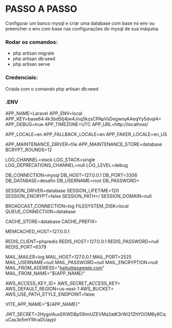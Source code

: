 # PASSO A PASSO

Configurar um banco mysql e criar uma database com base no env
ou preencher o env com base nas configurações do mysql de sua máquina

### Rodar os comandos:
- php artisan migrate
- php artisan db:seed
- php artisan serve

### Credenciais:
Criada com o comando php artisan db:seed

### .ENV
APP_NAME=Laravel
APP_ENV=local
APP_KEY=base64:4k3bdStj4jw4Jnq5kzsCPApVsDegwnyAAeqYy5dvql4=
APP_DEBUG=true
APP_TIMEZONE=UTC
APP_URL=http://localhost/

APP_LOCALE=en
APP_FALLBACK_LOCALE=en
APP_FAKER_LOCALE=en_US

APP_MAINTENANCE_DRIVER=file
APP_MAINTENANCE_STORE=database
BCRYPT_ROUNDS=12

LOG_CHANNEL=stack
LOG_STACK=single
LOG_DEPRECATIONS_CHANNEL=null
LOG_LEVEL=debug

DB_CONNECTION=mysql
DB_HOST=127.0.0.1
DB_PORT=3306
DB_DATABASE=desafio
DB_USERNAME=root
DB_PASSWORD=

SESSION_DRIVER=database
SESSION_LIFETIME=120
SESSION_ENCRYPT=false
SESSION_PATH=/
SESSION_DOMAIN=null

BROADCAST_CONNECTION=log
FILESYSTEM_DISK=local
QUEUE_CONNECTION=database

CACHE_STORE=database
CACHE_PREFIX=

MEMCACHED_HOST=127.0.0.1

REDIS_CLIENT=phpredis
REDIS_HOST=127.0.0.1
REDIS_PASSWORD=null
REDIS_PORT=6379

MAIL_MAILER=log
MAIL_HOST=127.0.0.1
MAIL_PORT=2525
MAIL_USERNAME=null
MAIL_PASSWORD=null
MAIL_ENCRYPTION=null
MAIL_FROM_ADDRESS="hello@example.com"
MAIL_FROM_NAME="${APP_NAME}"

AWS_ACCESS_KEY_ID=
AWS_SECRET_ACCESS_KEY=
AWS_DEFAULT_REGION=us-east-1
AWS_BUCKET=
AWS_USE_PATH_STYLE_ENDPOINT=false

VITE_APP_NAME="${APP_NAME}"

JWT_SECRET=2HygxlAuxEKWD8p59imUZEVMa2atK3rWi21ZhYOOM6y6CquCas3e5mYWcaDUaypI
